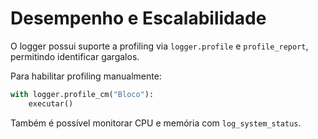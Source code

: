 # Desempenho e Escalabilidade

O logger possui suporte a profiling via `logger.profile` e `profile_report`, permitindo identificar gargalos.

Para habilitar profiling manualmente:

```python
with logger.profile_cm("Bloco"):
    executar()
```

Também é possível monitorar CPU e memória com `log_system_status`.
